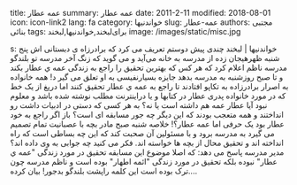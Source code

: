 title: عمه عطار
summary: عمه عطار
date: 2011-2-11
modified: 2018-08-01
icon:  icon-link2
lang: fa
category: خواندنیها
slug: عمه-عطار
authors: مجتبی بنائی
tags: برای‌لبخند,خواندنیها,لبخند
image: /images/static/misc.jpg

s: خواندنیها | لبخند چندی پیش دوستم تعریف می کرد که برادرزاه ی دبستانی اش پنج شنبه ظهرهیجان زده از مدرسه به خانه می‌آید و می گوید که زنگ آخر مدرسه تو بلندگو مدرسه  ناظم اعلام کرد که هر کس که بهترین تحقیق را راجع به زندگی عمه ي عطار بکند و تا صبح روزشنبه به مدرسه بدهد جایزه بسیارنفیسی به او تعلق می گیر د!  همه خانواده به اصرار برادرزاده به تکاپو افتادند تا راجع به عمه ي عطار تحقیق کنند اما دریغ از یک خط که در مورد خانواده پدری عطار در کتابها و یا دراینترنت مطلب نوشته شده باشد و معلوم نبود آیا عطار عمه هم داشته است یا نه؟ به هر کسی که دستی در ادبیات داشت رو انداختند و همه متعجب بودند که این دیگر چه جور مسابقه ای است؟ باز اگر راجع به خود عطار بود یک حرفی اما عمه عطار؟!  خلاصه شنبه صبح  مادر بچه با عصبانیت تمام تصمیم می گیرد به مدرسه برود و با مسئولین آن صحبت کند که این چه بساطی است که راه انداخته اند و تحقیق محال از بچه ها خواسته اند. فکر می کنید چه جوابی به وی داده اند؟ مدیر مدرسه پاسخ می دهد: که اصلا موضوع این مسابقه تحقیق در مورد زندگی "عمه ي عطار" نبوده بلکه تحقیق در مورد زندگی "ائمه اطهار" بوده است و ناظم مدرسه چون ترک بوده است این کلمه راپشت بلندگو بدجور! بیان کرده....